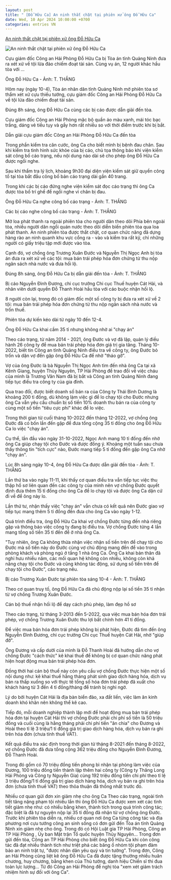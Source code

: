 ```yaml
---
layout: post
title: " [Đỗ Hữu Ca] An ninh thắt chặt tại phiên xử ông Đỗ Hữu Ca"
date: Wed, 10 Apr 2024 10:00:00 +0700
categories: entries VN
---
```

[An ninh thắt chặt tại phiên xử ông Đỗ Hữu Ca](https://tuoitre.vn/an-ninh-that-chat-tai-phien-xu-ong-do-huu-ca-20240410001924813.htm)

![An ninh thắt chặt tại phiên xử ông Đỗ Hữu Ca](https://cdn1.tuoitre.vn/zoom/600_315/471584752817336320/2024/4/10/bi-cao-do-huu-ca-1-17127137912231556331132-0-399-745-1822-crop-1712713832169732677741.jpg)

Cựu giám đốc Công an Hải Phòng Đỗ Hữu Ca bị Tòa án tỉnh Quảng Ninh đưa ra xét xử về tội lừa đảo chiếm đoạt tài sản. Cùng vụ án, 12 người khác hầu tòa với ...

Ông Đỗ Hữu Ca - Ảnh: T. THẮNG

Hôm nay (ngày 10-4), Tòa án nhân dân tỉnh Quảng Ninh mở phiên tòa sơ thẩm xét xử cựu thiếu tướng, cựu giám đốc Công an Hải Phòng Đỗ Hữu Ca về tội lừa đảo chiếm đoạt tài sản.

Đúng 8h sáng, ông Đỗ Hữu Ca cùng các bị cáo được dẫn giải đến tòa.

Cựu giám đốc Công an Hải Phòng mặc bộ quần áo màu xanh, mái tóc bạc trắng, dáng vẻ tiều tụy và gầy hơn rất nhiều so với thời điểm trước khi bị bắt.

Dẫn giải cựu giám đốc Công an Hải Phòng Đỗ Hữu Ca đến tòa

Trong phần kiểm tra căn cước, ông Ca cho biết mình bị bệnh đau chân. Sau khi kiểm tra tình hình sức khỏe của bị cáo, chủ tọa thông báo khi viện kiểm sát công bố cáo trạng, nếu nội dung nào dài sẽ cho phép ông Đỗ Hữu Ca được ngồi nghe.

Sau khi thẩm tra lý lịch, khoảng 9h30 đại diện viện kiểm sát giữ quyền công tố tại tòa bắt đầu công bố bản cáo trạng dài gần 40 trang.

Trong khi các bị cáo đứng nghe viện kiểm sát đọc cáo trạng thì ông Ca được tòa bố trí ghế để ngồi nghe vì chân bị đau.

Ông Đỗ Hữu Ca nghe công bố cáo trạng - Ảnh: T. THẮNG

Các bị cáo nghe công bố cáo trạng - Ảnh: T. THẮNG

Mở loa phát thanh ra ngoài phiên tòa cho người dân theo dõi Phía bên ngoài tòa, nhiều người dân ngồi quán nước theo dõi diễn biến phiên tòa qua loa phát thanh. An ninh phiên tòa được thắt chặt, cơ quan chức năng đã dựng hàng rào an ninh quanh khu vực cổng ra - vào và kiểm tra rất kỹ, chỉ những người có giấy triệu tập mới được vào tòa.

Cạnh đó, vợ chồng ông Trương Xuân Đước và Nguyễn Thị Ngọc Anh bị tòa án đưa ra xét xử về các tội: mua bán trái phép hóa đơn chứng từ thu nộp ngân sách nhà nước và đưa hối lộ.

Đúng 8h sáng, ông Đỗ Hữu Ca bị dẫn giải đến tòa - Ảnh: T. THẮNG

Bị cáo Nguyễn Đình Đương, chi cục trưởng Chi cục Thuế huyện Cát Hải, và nhân viên dưới quyền Đỗ Thanh Hoài hầu tòa với cáo buộc nhận hối lộ.

8 người còn lại, trong đó có giám đốc một số công ty bị đưa ra xét xử về 2 tội: mua bán trái phép hóa đơn chứng từ thu nộp ngân sách nhà nước và trốn thuế.

Phiên tòa dự kiến kéo dài từ ngày 10 đến 12-4.

Ông Đỗ Hữu Ca khai cầm 35 tỉ nhưng không nhờ ai "chạy án"

Theo cáo trạng, từ năm 2014 - 2021, ông Đước và vợ đã lập, quản lý điều hành 26 công ty để mua bán trái phép hóa đơn giá trị gia tăng. Tháng 10-2022, biết tin Công an tỉnh Quảng Ninh điều tra về công ty, ông Đước bỏ trốn và dặn vợ đến gặp ông Đỗ Hữu Ca để nhờ "tháo gỡ".

Vợ của ông Đước là bà Nguyễn Thị Ngọc Anh tìm đến nhà ông Ca tại xã Kênh Giang, huyện Thủy Nguyên, TP Hải Phòng để trao đổi về việc cháu của mình là Trương Văn Nam đã bị bắt và Công an tỉnh Quảng Ninh đang tiếp tục điều tra công ty của gia đình.

Qua trao đổi, được biết doanh số bán ra của Công ty Thái Bình Dương là khoảng 200 tỉ đồng, dù không làm việc gì để lo chạy tội cho Đước nhưng ông Ca vẫn yêu cầu chuẩn bị số tiền 10% doanh thu bán ra của công ty cùng một số tiền "tiêu cực phí" khác để lo việc.

Trong thời gian từ cuối tháng 10-2022 đến tháng 12-2022, vợ chồng ông Đước đã có bốn lần đến gặp để đưa tổng cộng 35 tỉ đồng cho ông Đỗ Hữu Ca lo việc "chạy án".

Cụ thể, lần đầu vào ngày 31-10-2022, Ngọc Anh mang 10 tỉ đồng đến nhờ ông Ca giúp chạy tội cho Đước và được đồng ý. Khoảng một tuần sau chưa thấy thông tin "tích cực" nào, Đước mang tiếp 5 tỉ đồng đến gặp ông Ca nhờ "chạy án".

Lúc 8h sáng ngày 10-4, ông Đỗ Hữu Ca được dẫn giải đến tòa - Ảnh: T. THẮNG

Lần thứ ba vào ngày 11-11, khi thấy cơ quan điều tra vẫn tiếp tục việc thu thập hồ sơ liên quan đến các công ty của mình nên vợ chồng Đước quyết định đưa thêm 15 tỉ đồng cho ông Ca để lo chạy tội và được ông Ca dặn cứ đi về để ông này lo.

Lần thứ tư, nhận thấy việc "chạy án" vẫn chưa có kết quả nên Đước giao vợ tiếp tục mang thêm 5 tỉ đồng đến đưa cho ông Ca vào ngày 1-12.

Quá trình điều tra, ông Đỗ Hữu Ca khai vợ chồng Đước từng đến nhà riêng gặp và thông báo việc công ty đang bị điều tra. Vợ chồng Đước từng 4 lần mang tổng số tiền 35 tỉ đến để ở nhà ông Ca.

"Tuy nhiên, ông Ca không thừa nhận việc nhận số tiền trên để chạy tội cho Đước mà số tiền này do Đước cùng vợ chủ động mang đến để vào trong phòng khách và phòng ngủ ở tầng 1 nhà ông Ca. Ông Ca khai bản thân đã nghỉ hưu nhiều năm, các mối quan hệ không còn nhiều, không còn khả năng chạy tội cho Đước và cũng không tác động, sử dụng số tiền trên để chạy tội cho Đước", cáo trạng nêu.

Bị cáo Trương Xuân Đước tại phiên tòa sáng 10-4 - Ảnh: T. THẮNG

Theo cơ quan truy tố, ông Đỗ Hữu Ca đã chủ động nộp lại số tiền 35 tỉ nhận từ vợ chồng Trương Xuân Đước.

Cán bộ thuế nhận hối lộ để dạy cách phù phép, làm đẹp hồ sơ

Theo cáo trạng, từ tháng 3-2013 đến 5-2022, qua việc mua bán hóa đơn trái phép, vợ chồng Trương Xuân Đước thu lợi bất chính hơn 41 tỉ đồng.

Để việc mua bán hóa đơn trái phép không bị phát hiện, Đước đã tìm đến ông Nguyễn Đình Đương, chi cục trưởng Chi cục Thuế huyện Cát Hải, nhờ "giúp đỡ".

Ông Đương và cấp dưới của mình là Đỗ Thanh Hoài đã hướng dẫn cho vợ chồng Đước "cách thức" kê khai thuế để không bị cơ quan chức năng phát hiện hoạt động mua bán trái phép hóa đơn.

Đồng thời hai cán bộ thuế này còn yêu cầu vợ chồng Đước thực hiện một số nội dung như: kê khai thuế hằng tháng phát sinh giao dịch hàng hóa, dịch vụ bán ra thấp xuống so với thực tế tổng số hóa đơn trái phép đã xuất cho khách hàng từ 3 đến 4 tỉ đồng/tháng để tránh bị nghi ngờ.

Lý do bởi huyện Cát Hải là địa bàn biển đảo, xa đất liền, việc làm ăn kinh doanh khó khăn nên không thể kê cao.

Tiếp đó, mỗi doanh nghiệp thành lập mới để hoạt động mua bán trái phép hóa đơn tại huyện Cát Hải thì vợ chồng Đước phải chi phí số tiền là 50 triệu đồng và cuối cùng là hằng tháng phải chi phí tiền "ăn chia" cho Đương và Hoài theo tỉ lệ 3 triệu/1 tỉ đồng giá trị giao dịch hàng hóa, dịch vụ bán ra ghi trên hóa đơn (chưa tính thuế VAT).

Kết quả điều tra xác định trong thời gian từ tháng 8-2021 đến tháng 8-2022, vợ chồng Đước đã đưa tổng cộng 362 triệu đồng cho Nguyễn Đình Đương, Đỗ Thanh Hoài.

Trong đó gồm có 70 triệu đồng tiền phong bì nhận tại phòng làm việc của Đương, 100 triệu đồng tiền thành lập thêm hai công ty (Công ty Thăng Long Hải Phòng và Công ty Nguyễn Gia) cùng 192 triệu đồng tiền chi phí theo tỉ lệ 3 triệu đồng/1 tỉ đồng giá trị giao dịch hàng hóa, dịch vụ bán ra ghi trên hóa đơn (chưa tính thuế VAT) theo thỏa thuận đã thống nhất trước đó.

Nhiều cơ quan gửi đơn xin giảm nhẹ cho ông Ca Theo cáo trạng, ngoài tình tiết tăng nặng phạm tội nhiều lần thì ông Đỗ Hữu Ca được xem xét các tình tiết giảm nhẹ như: có nhiều bằng khen, thành tích trong quá trình công tác; đặc biệt là đã tự nguyện nộp lại 35 tỉ đồng đã nhận từ vợ chồng ông Đước. Trước khi phiên tòa diễn ra, nhiều cơ quan nơi ông Ca từng công tác và địa phương nơi cựu tướng công an sinh sống có đơn gửi đến Tòa án tỉnh Quảng Ninh xin giảm nhẹ cho ông. Trong đó có Hội Luật gia TP Hải Phòng, Công an TP Hải Phòng , Ủy ban Mặt trận Tổ quốc huyện Thủy Nguyên… Trong đơn gửi đến tòa, Công an TP Hải Phòng cho biết ông Đỗ Hữu Ca khi còn công tác đã đạt nhiều thành tích như triệt phá các băng ổ nhóm tội phạm đảm bảo an ninh trật tự, "được nhân dân yêu quý và tin tưởng". Trong đơn, Công an Hải Phòng cũng liệt kê ông Đỗ Hữu Ca đã được tặng thưởng nhiều huân chương, huy chương, bằng khen của Thủ tướng, danh hiệu Chiến sĩ thi đua toàn lực lượng… Từ đó Công an Hải Phòng đề nghị tòa "xem xét giảm trách nhiệm hình sự đối với ông Ca".

